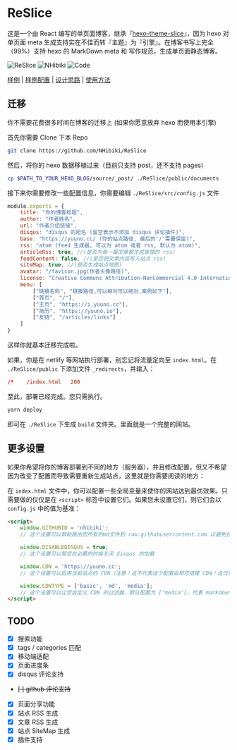 # ReSlice

这是一个由 React 编写的单页面博客，继承『[hexo-theme-slice](https://github.com/NHibiki/hexo-theme-slice)』，因为 hexo 对单页面 meta 生成支持实在不佳而转『主题』为『引擎』。在博客书写上完全（99%）支持 hexo 的 MarkDown meta 和 写作规范，生成单页面静态博客。

![ReSlice](https://img.shields.io/badge/Driven%20By-React%2016-ff4500.svg?style=flat-square)
![NHibiki](https://img.shields.io/badge/Author-NHibiki-40aa00.svg?style=flat-square)
![Code](https://img.shields.io/badge/Code%20With-<3-ff0000.svg?style=flat-square)

[样例](https://yuuno.cc) | [样例配置](https://raw.githubusercontent.com/NHibiki/ReSlice/master/_config.example.js) | [设计思路](https://yuuno.cc/articles/why-drop-hexo) | [使用方法](https://github.com/NHibiki/ReSlice#使用方法)

## 迁移

你不需要花费很多时间在博客的迁移上 (如果你愿意放弃 hexo 而使用本引擎)

首先你需要 Clone 下本 Repo

```sh
git clone https://github.com/NHibiki/ReSlice
```

然后，将你的 hexo 数据移植过来（目前只支持 post，还不支持 pages）

```sh
cp $PATH_TO_YOUR_HEXO_BLOG/source/_post/ ./ReSlice/public/documents
```

接下来你需要修改一些配置信息，你需要编辑 `./ReSlice/src/config.js` 文件

```javascript
module.exports = {
    title: "你的博客标题",
    author: "作者姓名",
    url: "作者介绍链接",
    disqus: "disqus 的短名 (留空表示不添加 disqus 评论插件)",
    base: "https://yuuno.cc/ (你的站点路径, 最后的'/'需要保留)",
    rss: "atom (feed 生成器, 可以为 atom 或者 rss, 默认为 atom)",
    articleRss: true, //(是否为每一篇文章都生成单独的 rss)
    feedContent: false, //(是否把文章内容写入站点 rss)
    siteMap: true, //(是否生成站点地图)
    avatar: "/favicon.jpg(作者头像路径)",
    license: "Creative Commons Attribution-NonCommercial 4.0 International License(你的版权解释)",
    menu: [
        ["链接名称", "链接路径,可以相对可以绝对,案例如下"],
        ["首页", "/"],
        ["主页", "https://i.yuuno.cc"],
        ["简历", "https://yuuno.io"],
        ["友链", "/articles/links"]
    ]
}
```

这样你就基本迁移完成啦。

如果，你是在 netlify 等网站执行部署，别忘记将流量定向至 `index.html`。在 `./ReSlice/public` 下添加文件 `_redirects`，并输入：

```conf
/*    /index.html   200
```

至此，部署已经完成。您只需执行。

```sh
yarn deploy
```

即可在 `./ReSlice` 下生成 `build` 文件夹。里面就是一个完整的网站。

## 更多设置

如果你希望将你的博客部署到不同的地方（服务器），并且修改配置，但又不希望因为改变了配置而导致需要重新生成站点，这里就是你需要阅读的地方：

在 `index.html` 文件中，你可以配置一些全局变量来使你的网站达到最优效果。只需要做的仅仅是在 `<script>` 标签中设置它们。如果您未设置它们，则它们会以 `config.js` 中的值为基准：

```html
<script>
    window.GITHUBID = 'nhibiki';
    // 这个设置可以帮助路由您所有的md文件到 raw.githubusercontent.com 以避免在您将网站部署到 github pages 时无法读取源 markdown 文件的问题

    window.DISABLEDISQUS = true;
    // 这个设置可以帮您在必要的时候关闭 disqus 的加载

    window.CDN = 'https://yuuno.cc';
    // 这个设置可以启用当前站点的 CDN（注意！这不代表这个配置会帮您搭建 CDN！这仅仅意味着网站内配置的链接前缀会被更换到 https://yuuno.cc 而已）

    window.CDNTYPE = ['basic', 'md', 'media'];
    // 这个设置可以让您自定义 CDN 的过滤器，默认配置为 ['media']，代表 markdown 中以当前 URL 开头或是未指定 URL 的 图片/视频 会被开启 CDN。'basic', 'md' 代表网站的基本配置 / 和文章的 markdown 会被开启 CDN。（注意！如果开启这两项，请确保您的 CDN 支持源站的跨域请求！）
</script>
```

## TODO

- [x] 搜索功能
- [x] tags / categories 匹配
- [x] 移动端适配
- [x] 页面进度条
- [x] disqus 评论支持
- ~~[ ] github 评论支持~~
- [x] 页面分享功能
- [x] 站点 RSS 生成
- [x] 文章 RSS 生成
- [x] 站点 SiteMap 生成
- [x] 插件支持
